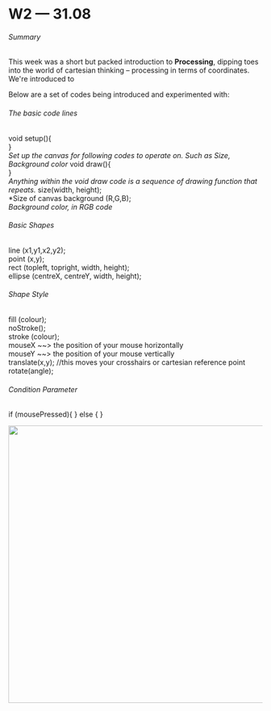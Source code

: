 # W2 — 31.08

###### Summary

This week was a short but packed introduction to **Processing**, dipping toes into the world of cartesian thinking – processing in terms of coordinates. We're introduced to 



Below are a set of codes being introduced and experimented with:

###### The basic code lines

void setup(){</br>
}</br>
*Set up the canvas for following codes to operate on. Such as Size, Background color*
void draw(){</br>
}</br>
*Anything within the void draw code is a sequence of drawing function that repeats.*
size(width, height);</br>
*Size of canvas
background (R,G,B);</br>
*Background color, in RGB code*

###### Basic Shapes
line (x1,y1,x2,y2);</br>
point (x,y);</br>
rect (topleft, topright, width, height);</br>
ellipse (centreX, centreY, width, height);</br>

###### Shape Style
fill (colour);</br>
noStroke();</br>
stroke (colour);</br>
mouseX ~~> the position of your mouse horizontally </br>
mouseY ~~> the position of your mouse vertically </br>
translate(x,y); //this moves your crosshairs or cartesian reference point</br>
rotate(angle);</br>

###### Condition Parameter
if (mousePressed){
}
else {
}

<img src="weird-selfportrait.png" width="550" />
